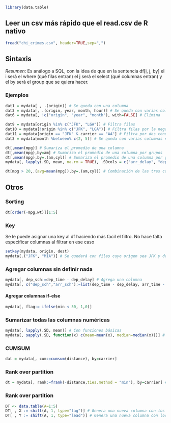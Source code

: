 ``` r
library(data.table)
```

## Leer un csv más rápido que el read.csv de R nativo
``` r
fread("chi_crimes.csv", header=TRUE,sep=",")
```
## Sintaxis
*Resumen*: Es análogo a SQL, con la idea de que en la sentencia df[i, j, by] el i será el where (qué filas entran) el j será el select (qué columnas entran) y el by será el group que se quiera hacer.

### Ejemplos
``` r
dat1 = mydata[ , .(origin)] # Se queda con una columna
dat3 = mydata[, .(origin, year, month, hour)] # Se queda con varias columnas
dat6 = mydata[, !c("origin", "year", "month"), with=FALSE] # Elimina

dat9 = mydata[origin %in% c("JFK", "LGA")] # Filtra filas
dat10 = mydata[!origin %in% c("JFK", "LGA")] # Filtra filas por la negativa
dat11 = mydata[origin == "JFK" & carrier == "AA"] # Filtra por dos condiciones
dat3 = mydata[month %between% c(2, 5)] # Se queda con varias columnas # Puede filtrar con between o con like

dt[,mean(mpg)] # Sumariza el promedio de una columna
dt[,mean(mpg),by=am] # Sumariza el promedio de una columna por grupos
dt[,mean(mpg),by=.(am,cyl)] # Sumariza el promedio de una columna por grupos de dos variables
mydata[, lapply(.SD, mean, na.rm = TRUE), .SDcols = c("arr_delay", "dep_delay"), by = origin] # Calcula el promedio de varias columnas por una variable

dt[mpg > 20,.(avg=mean(mpg)),by=.(am,cyl)] # Combinación de las tres cosas
```

## Otros
### Sorting
``` r
dt[order(-mpg,wt)][1:5]
```

### Key
Se le puede asignar una key al df haciendo más facil el filtro. No hace falta especificar columnas al filtrar en ese caso
``` r
setkey(mydata, origin, dest)
mydata[.("JFK", "MIA")] # Se quedará con filas cuyo origen sea JFK y dest sea MIA
```

### Agregar columnas sin definir nada
``` r
mydata[, dep_sch:=dep_time - dep_delay] # Agrega una columna
mydata[, c("dep_sch","arr_sch"):=list(dep_time - dep_delay, arr_time - arr_delay)] # Agrega varias columnas
```

#### Agregar columnas if-else
``` r
mydata[, flag:= ifelse(min < 50, 1,0)]
```

### Sumarizar todas las columnas numéricas
``` r
mydata[, lapply(.SD, mean)] # Con funciones básicas
mydata[, sapply(.SD, function(x) c(mean=mean(x), median=median(x)))] # Con funciones más complejas
```

### CUMSUM
``` r
dat = mydata[, cum:=cumsum(distance), by=carrier]
```

### Rank over partition
``` r
dt = mydata[, rank:=frank(-distance,ties.method = "min"), by=carrier] # Una nueva columna asignará el valor 1, 2, 3 dentro de cada carrier, ordenando por distance.
```

### Rank over partition
``` r
DT <- data.table(A=1:5)
DT[ , X := shift(A, 1, type="lag")] # Genera una nueva columna con los valores una fila después
DT[ , Y := shift(A, 1, type="lead")] # Genera una nueva columna con los valores una fila antes
```
